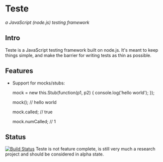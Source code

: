 Teste
=====
*a JavaScript (node.js) testing framework*

Intro
-----
Teste is a JavaScript testing framework built on node.js. It's meant to keep things simple, and make the barrier for writing tests as thin as possible.

Features
--------

  * Support for mocks/stubs:

    mock = new this.Stub(function(p1, p2) {
        console.log('hello world');
    });
    
    mock();  // hello world

    mock.called;  // true
    
    mock.numCalled;  // 1



Status
------
[![Build Status](https://secure.travis-ci.org/silverbucket/teste.png)](http://travis-ci.org/silverbucket/teste)
Teste is not feature complete, is still very much a research project and should be considered in alpha state.


